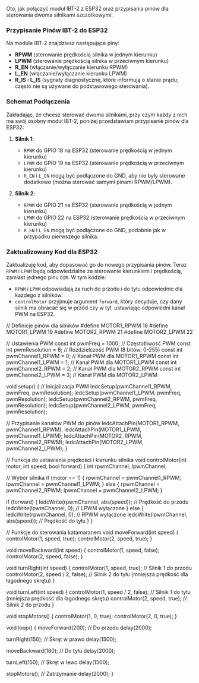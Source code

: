Oto, jak połączyć moduł IBT-2 z ESP32 oraz przypisania pinów dla sterowania dwoma silnikami szczotkowymi:

### Przypisanie Pinów IBT-2 do ESP32

Na module IBT-2 znajdziesz następujące piny:

- **RPWM** (sterowanie prędkością silnika w jednym kierunku)
- **LPWM** (sterowanie prędkością silnika w przeciwnym kierunku)
- **R_EN** (włączanie/wyłączanie kierunku RPWM)
- **L_EN** (włączanie/wyłączanie kierunku LPWM)
- **R_IS** i **L_IS** (sygnały diagnostyczne, które informują o stanie prądu; często nie są używane do podstawowego sterowania).

### Schemat Podłączenia

Zakładając, że chcesz sterować dwoma silnikami, przy czym każdy z nich ma swój osobny moduł IBT-2, poniżej przedstawiam przypisanie pinów dla ESP32:

1. **Silnik 1**:
    
    - `RPWM` do GPIO 18 na ESP32 (sterowanie prędkością w jednym kierunku)
    - `LPWM` do GPIO 19 na ESP32 (sterowanie prędkością w przeciwnym kierunku)
    - `R_EN` i `L_EN` mogą być podłączone do GND, aby nie były sterowane dodatkowo (można sterować samymi pinami RPWM/LPWM).
2. **Silnik 2**:
    
    - `RPWM` do GPIO 21 na ESP32 (sterowanie prędkością w jednym kierunku)
    - `LPWM` do GPIO 22 na ESP32 (sterowanie prędkością w przeciwnym kierunku)
    - `R_EN` i `L_EN` mogą być podłączone do GND, podobnie jak w przypadku pierwszego silnika.

### Zaktualizowany Kod dla ESP32

Zaktualizuję kod, aby dopasować go do nowego przypisania pinów. Teraz `RPWM` i `LPWM` będą odpowiedzialne za sterowanie kierunkiem i prędkością, zamiast jednego pinu `DIR`.
W tym kodzie:

- `RPWM` i `LPWM` odpowiadają za ruch do przodu i do tyłu odpowiednio dla każdego z silników.
- `controlMotor` przyjmuje argument `forward`, który decyduje, czy dany silnik ma obracać się w przód czy w tył, ustawiając odpowiedni kanał PWM na ESP32.

// Definicje pinów dla silników
#define MOTOR1_RPWM 18
#define MOTOR1_LPWM 19
#define MOTOR2_RPWM 21
#define MOTOR2_LPWM 22

// Ustawienia PWM
const int pwmFreq = 1000;       // Częstotliwość PWM
const int pwmResolution = 8;    // Rozdzielczość PWM (8 bitów: 0-255)
const int pwmChannel1_RPWM = 0; // Kanał PWM dla MOTOR1_RPWM
const int pwmChannel1_LPWM = 1; // Kanał PWM dla MOTOR1_LPWM
const int pwmChannel2_RPWM = 2; // Kanał PWM dla MOTOR2_RPWM
const int pwmChannel2_LPWM = 3; // Kanał PWM dla MOTOR2_LPWM

void setup() {
  // Inicjalizacja PWM
  ledcSetup(pwmChannel1_RPWM, pwmFreq, pwmResolution);
  ledcSetup(pwmChannel1_LPWM, pwmFreq, pwmResolution);
  ledcSetup(pwmChannel2_RPWM, pwmFreq, pwmResolution);
  ledcSetup(pwmChannel2_LPWM, pwmFreq, pwmResolution);
  
  // Przypisanie kanałów PWM do pinów
  ledcAttachPin(MOTOR1_RPWM, pwmChannel1_RPWM);
  ledcAttachPin(MOTOR1_LPWM, pwmChannel1_LPWM);
  ledcAttachPin(MOTOR2_RPWM, pwmChannel2_RPWM);
  ledcAttachPin(MOTOR2_LPWM, pwmChannel2_LPWM);
}

// Funkcja do ustawienia prędkości i kierunku silnika
void controlMotor(int motor, int speed, bool forward) {
  int rpwmChannel, lpwmChannel;

  // Wybór silnika
  if (motor == 1) {
    rpwmChannel = pwmChannel1_RPWM;
    lpwmChannel = pwmChannel1_LPWM;
  } else {
    rpwmChannel = pwmChannel2_RPWM;
    lpwmChannel = pwmChannel2_LPWM;
  }

  if (forward) {
    ledcWrite(rpwmChannel, abs(speed)); // Prędkość do przodu
    ledcWrite(lpwmChannel, 0);          // LPWM wyłączone
  } else {
    ledcWrite(rpwmChannel, 0);          // RPWM wyłączone
    ledcWrite(lpwmChannel, abs(speed)); // Prędkość do tyłu
  }
}

// Funkcje do sterowania katamaranem
void moveForward(int speed) {
  controlMotor(1, speed, true);
  controlMotor(2, speed, true);
}

void moveBackward(int speed) {
  controlMotor(1, speed, false);
  controlMotor(2, speed, false);
}

void turnRight(int speed) {
  controlMotor(1, speed, true); // Silnik 1 do przodu
  controlMotor(2, speed / 2, false); // Silnik 2 do tyłu (mniejsza prędkość dla łagodnego skrętu)
}

void turnLeft(int speed) {
  controlMotor(1, speed / 2, false); // Silnik 1 do tyłu (mniejsza prędkość dla łagodnego skrętu)
  controlMotor(2, speed, true); // Silnik 2 do przodu
}

void stopMotors() {
  controlMotor(1, 0, true);
  controlMotor(2, 0, true);
}

void loop() {
  moveForward(200);  // Do przodu
  delay(2000);

  turnRight(150);    // Skręt w prawo
  delay(1500);

  moveBackward(180); // Do tyłu
  delay(2000);

  turnLeft(150);     // Skręt w lewo
  delay(1500);

  stopMotors();      // Zatrzymanie
  delay(2000);
}
